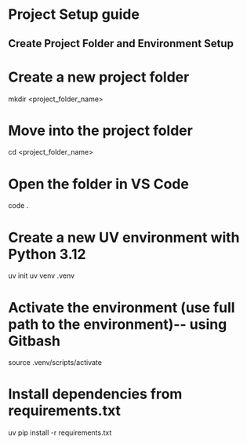 # Project Setup guide
## Create Project Folder and Environment Setup

# Create a new project folder
mkdir <project_folder_name>

# Move into the project folder
cd <project_folder_name>

# Open the folder in VS Code
code .

# Create a new UV environment with Python 3.12
uv init
uv venv .venv

# Activate the environment (use full path to the environment)-- using Gitbash
source .venv/scripts/activate

# Install dependencies from requirements.txt
uv pip install -r requirements.txt
